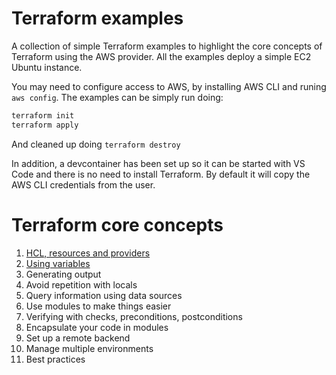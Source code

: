 # Terraform examples

A collection of simple Terraform examples to highlight the core concepts of Terraform using the AWS provider. All the examples deploy a simple EC2 Ubuntu instance.

You may need to configure access to AWS, by installing AWS CLI and runing `aws config`. The examples can be simply run doing:

```bash
terraform init
terraform apply
```

And cleaned up doing `terraform destroy`

In addition, a devcontainer has been set up so it can be started with VS Code and there is no need to install Terraform. By default it will copy the AWS CLI credentials from the user.


# Terraform core concepts

1. [HCL, resources and providers](1-resources/README.md)
2. [Using variables](2-variables\README.md)
3. Generating output
4. Avoid repetition with locals
5. Query information using data sources
6. Use modules to make things easier
7. Verifying with checks, preconditions, postconditions
8. Encapsulate your code in modules
9. Set up a remote backend
10. Manage multiple environments
11. Best practices